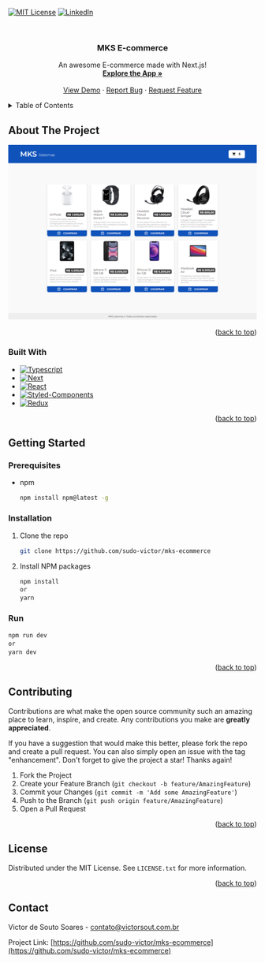 
<a name="readme-top"></a>

[![MIT License][license-shield]][license-url]
[![LinkedIn][linkedin-shield]][linkedin-url]


<br />
<div align="center">
  <h3 align="center">MKS E-commerce</h3>

  <p align="center">
    An awesome E-commerce made with Next.js!
    <br />
    <a href="https://mks-ecommerce-bice.vercel.app/"><strong>Explore the App »</strong></a>
    <br />
    <br />
    <a href="https://mks-ecommerce-bice.vercel.app/">View Demo</a>
    ·
    <a href="https://github.com/sudo-victor/mks-ecommerce/issues">Report Bug</a>
    ·
    <a href="https://github.com/sudo-victor/mks-ecommerce/issues">Request Feature</a>
  </p>
</div>



<!-- TABLE OF CONTENTS -->
<details>
  <summary>Table of Contents</summary>
  <ol>
    <li>
      <a href="#about-the-project">About The Project</a>
      <ul>
        <li><a href="#built-with">Built With</a></li>
      </ul>
    </li>
    <li>
      <a href="#getting-started">Getting Started</a>
      <ul>
        <li><a href="#prerequisites">Prerequisites</a></li>
        <li><a href="#installation">Installation</a></li>
      </ul>
    </li>
    <li><a href="#license">License</a></li>
    <li><a href="#contact">Contact</a></li>
  </ol>
</details>



<!-- ABOUT THE PROJECT -->
## About The Project


<a href="https://mks-ecommerce-bice.vercel.app/">
  <img src="assets/home-printscreen.png" alt="Logo" >
</a>


<p align="right">(<a href="#readme-top">back to top</a>)</p>



### Built With

* [![Typescript][Typescript]][Typescript-url]
* [![Next][Next.js]][Next-url]
* [![React][React.js]][React-url]
* [![Styled-Components][Styled-Components]][Styled-Components-url]
* [![Redux][Redux]][Redux-url]

<p align="right">(<a href="#readme-top">back to top</a>)</p>



<!-- GETTING STARTED -->
## Getting Started

### Prerequisites

* npm
  ```sh
  npm install npm@latest -g
  ```

### Installation

1. Clone the repo
   ```sh
   git clone https://github.com/sudo-victor/mks-ecommerce
   ```
2. Install NPM packages
   ```sh
   npm install
   or
   yarn
   ```

### Run

```sh
npm run dev
or
yarn dev
```

<p align="right">(<a href="#readme-top">back to top</a>)</p>


<!-- CONTRIBUTING -->
## Contributing

Contributions are what make the open source community such an amazing place to learn, inspire, and create. Any contributions you make are **greatly appreciated**.

If you have a suggestion that would make this better, please fork the repo and create a pull request. You can also simply open an issue with the tag "enhancement".
Don't forget to give the project a star! Thanks again!

1. Fork the Project
2. Create your Feature Branch (`git checkout -b feature/AmazingFeature`)
3. Commit your Changes (`git commit -m 'Add some AmazingFeature'`)
4. Push to the Branch (`git push origin feature/AmazingFeature`)
5. Open a Pull Request

<p align="right">(<a href="#readme-top">back to top</a>)</p>



<!-- LICENSE -->
## License

Distributed under the MIT License. See `LICENSE.txt` for more information.

<p align="right">(<a href="#readme-top">back to top</a>)</p>



<!-- CONTACT -->
## Contact

Victor de Souto Soares - contato@victorsout.com.br

Project Link: [https://github.com/sudo-victor/mks-ecommerce](https://github.com/sudo-victor/mks-ecommerce)


[license-shield]: https://img.shields.io/github/license/othneildrew/Best-README-Template.svg?style=for-the-badge
[license-url]: https://mks-ecommerce-bice.vercel.app//blob/master/LICENSE.txt
[linkedin-shield]: https://img.shields.io/badge/-LinkedIn-black.svg?style=for-the-badge&logo=linkedin&colorB=555
[linkedin-url]: https://www.linkedin.com/in/victor-de-souto-soares-4811b118a/
[product-screenshot]: images/screenshot.png
[Next.js]: https://img.shields.io/badge/next.js-000000?style=for-the-badge&logo=nextdotjs&logoColor=white
[Next-url]: https://nextjs.org/
[React.js]: https://img.shields.io/badge/React-20232A?style=for-the-badge&logo=react&logoColor=61DAFB
[React-url]: https://reactjs.org/
[Styled-Components]: https://img.shields.io/badge/styled--components-DB7093?style=for-the-badge&logo=styled-components&logoColor=white
[Styled-Components-url]: https://styled-components.com/
[Redux]: https://img.shields.io/badge/Redux-593D88?style=for-the-badge&logo=redux&logoColor=white
[Redux-url]: https://redux-toolkit.js.org/
[Typescript]: https://img.shields.io/badge/TypeScript-007ACC?style=for-the-badge&logo=typescript&logoColor=white
[Typescript-url]: https://www.typescriptlang.org/
